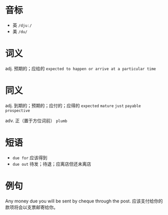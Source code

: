 # 音标

- 英 `/djuː/`
- 美 `/du/`

# 词义

adj. 预期的；应给的
`expected to happen or arrive at a particular time`

# 同义

adj. 到期的；预期的；应付的；应得的
`expected` `mature` `just` `payable` `prospective`

adv. 正（置于方位词前）
`plumb`

# 短语

- `due for` 应该得到
- `due out` 待发；待退；应离店但还未离店

# 例句

Any money due you will be sent by cheque through the post.
应该支付给你的款项将会以支票邮寄给你。


